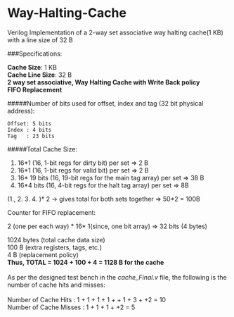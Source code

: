 # Way-Halting-Cache
Verilog Implementation of a 2-way set associative way halting cache(1 KB) with a line size of 32 B


###Specifications:

**Cache Size**: 1 KB  <br>
**Cache Line Size**: 32 B <br>
**2 way set associative, Way Halting Cache with Write Back policy**  <br>
**FIFO Replacement**  <br>

#####Number of bits used for offset, index and tag (32 bit physical address):
    
    Offset: 5 bits 
    Index : 4 bits
    Tag   : 23 bits
    
#####Total Cache Size: 

1. 16*1 (16, 1-bit regs for dirty bit) per set => 2 B  <br>
2. 16*1 (16, 1-bit regs for valid bit) per set => 2 B <br>
3. 16* 19 bits (16, 19-bit regs for the main tag array) per set => 38 B  <br>
4. 16*4 bits (16, 4-bit regs for the halt tag array) per set => 8B  <br>

(1., 2. 3. 4. )* 2 -> gives total for both sets together => 50*2 = 100B  <br>

Counter for FIFO replacement:  <br>

2 (one per each way) * 16* 1(since, one bit array) => 32 bits (4 bytes)  <br>

1024 bytes (total cache data size)         <br>
100 B (extra registers, tags, etc.)  <br>
4 B (replacement policy)  <br>
**Thus, TOTAL = 1024 + 100 + 4 = 1128 B for the cache**
 <br>
 <br>
As per the designed test bench in the *cache_Final.v* file, the following is the number of cache hits and misses:  <br>  <br>
Number of Cache Hits    :   1 + 1 +     1 + 1 +     + 1 + 3 +  +2  = 10  <br>
Number of Cache Misses  : 1       + 1 +         1 +          +2    = 5  <br>

